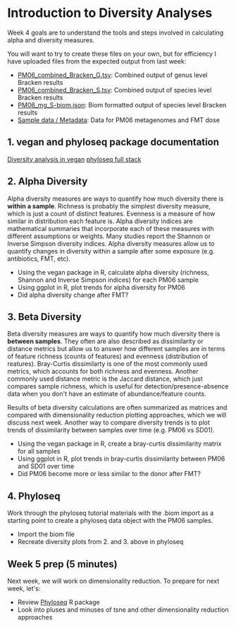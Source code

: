 # Introduction to Diversity Analyses

Week 4 goals are to understand the tools and steps involved in calculating alpha and diversity measures.

You will want to try to create these files on your own, but for efficiency I have uploaded files from the expected output from last week:

- [PM06_combined_Bracken_G.tsv](PM06_combined_Bracken_G.tsv): Combined output of genus level Bracken results
- [PM06_combined_Bracken_S.tsv](PM06_combined_Bracken_S.tsv): Combined output of species level Bracken results
- [PM06_mg_S-biom.json](PM06_mg_S-biom.json): Biom formatted output of species level Bracken results
- [Sample data / Metadata](PM06_metadata.tsv): Data for PM06 metagenomes and FMT dose

## 1. vegan and phyloseq package documentation

[Diversity analysis in vegan](https://cran.r-project.org/web/packages/vegan/vignettes/diversity-vegan.pdf)
[phyloseq full stack](https://f1000research.com/articles/5-1492/v1)

## 2. Alpha Diversity

Alpha diversity measures are ways to quantify how much diversity there is **within a sample**. Richness is probably the simplest diversity measure, which is just a count of distinct features. Evenness is a measure of how similar in distribution each feature is. Alpha diversity indices are mathematical summaries that incorporate each of these measures with different assumptions or weights. Many studies report the Shannon or Inverse Simpson diversity indices. Alpha diversity measures allow us to quantify changes in diversity within a sample after some exposure (e.g. antibiotics, FMT, etc).

- Using the vegan package in R, calculate alpha diversity (richness, Shannon and Inverse Simpson indices) for each PM06 sample
- Using ggplot in R, plot trends for alpha diversity for PM06
- Did alpha diversity change after FMT?

## 3. Beta Diversity

Beta diversity measures are ways to quantify how much diversity there is **between samples**. They often are also described as dissimilarity or distance metrics but allow us to answer how different samples are in terms of feature richness (counts of features) and evenness (distribution of reatures). Bray-Curtis dissimilarty is one of the most commonly used metrics, which accounts for both richness and evenness. Another commonly used distance metric is the Jaccard distance, which just compares sample richness, which is useful for detection/presence-absence data when you don't have an estimate of abundance/feature counts.

Results of beta diversity calculations are often summarized as matrices and compared with dimensionality reduction plotting approaches, which we will discuss next week. Another way to compare diversity trends is to plot trends of dissimilarity between samples over time (e.g. PM06 vs SD01).

- Using the vegan package in R, create a bray-curtis dissimilarity matrix for all samples
- Using ggplot in R, plot trends in bray-curtis dissimilarity between PM06 and SD01 over time
- Did PM06 become more or less similar to the donor after FMT?

## 4. Phyloseq

Work through the phyloseq tutorial materials with the .biom import as a starting point to create a phyloseq data object with the PM06 samples.

- Import the biom file 
- Recreate diversity plots from 2. and 3. above in phyloseq

## Week 5 prep (5 minutes)

Next week, we will work on dimensionality reduction. To prepare for next week, let's:

- Review [Phyloseq](https://joey711.github.io/phyloseq/index.html) R package
- Look into pluses and minuses of tsne and other dimensionality reduction approaches
